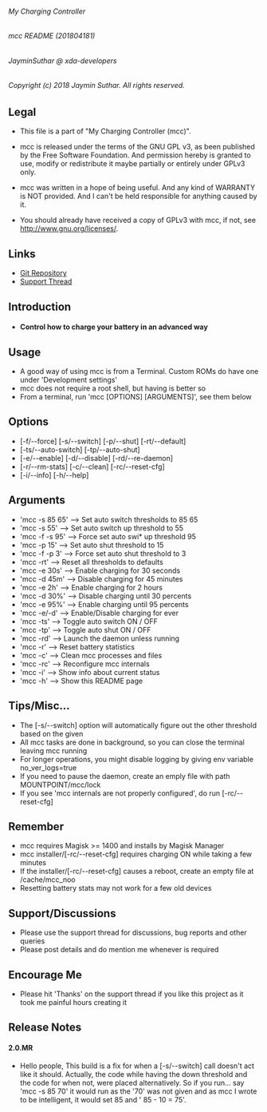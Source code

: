 ###### My Charging Controller
###### mcc README (201804181)
###### JayminSuthar @ xda-developers

###### Copyright (c) 2018 Jaymin Suthar. All rights reserved.

## Legal

* This file is a part of "My Charging Controller (mcc)".

* mcc is released under the terms of the GNU GPL v3, as been
   published by the Free Software Foundation. And permission
   hereby is granted to use, modify or redistribute it maybe
   partially or entirely under GPLv3 only.

* mcc was written in a hope of being useful. And any kind of
   WARRANTY is NOT provided. And I can't be held responsible
   for anything caused by it.

* You should already have received a copy of GPLv3 with mcc,
   if not, see <http://www.gnu.org/licenses/>.

## Links

* [Git Repository](https://github.com/Magisk-Modules-Repo/MC-s-Charging-Controller)
* [Support Thread](https://forum.xda-developers.com/apps/magisk/mcs-charging-controller-t3739371)

## Introduction

* #### Control how to charge your battery in an advanced way

## Usage

* A good way of using mcc is from a Terminal. Custom ROMs do
   have one under 'Development settings'
* mcc does not require a root shell, but having is better so
* From a terminal, run 'mcc [OPTIONS] [ARGUMENTS]', see them
   below

## Options

* [-f/--force] [-s/--switch] [-p/--shut] [-rt/--default]
* [-ts/--auto-switch] [-tp/--auto-shut]
* [-e/--enable] [-d/--disable] [-rd/--re-daemon]
* [-r/--rm-stats] [-c/--clean] [-rc/--reset-cfg]
* [-i/--info] [-h/--help]

## Arguments

* 'mcc -s 85 65'   -->   Set auto switch thresholds to 85 65
* 'mcc -s 55'      -->   Set auto switch up threshold to 55
* 'mcc -f -s 95'   -->   Force set auto swi* up threshold 95
* 'mcc -p 15'      -->   Set auto shut threshold to 15
* 'mcc -f -p 3'    -->   Force set auto shut threshold to 3
* 'mcc -rt'        -->   Reset all thresholds to defaults
* 'mcc -e 30s'     -->   Enable charging for 30 seconds
* 'mcc -d 45m'     -->   Disable charging for 45 minutes
* 'mcc -e 2h'      -->   Enable charging for 2 hours
* 'mcc -d 30%'     -->   Disable charging until 30 percents
* 'mcc -e 95%'     -->   Enable charging until 95 percents
* 'mcc -e/-d'      -->   Enable/Disable charging for ever
* 'mcc -ts'        -->   Toggle auto switch ON / OFF
* 'mcc -tp'        -->   Toggle auto shut ON / OFF
* 'mcc -rd'        -->   Launch the daemon unless running
* 'mcc -r'         -->   Reset battery statistics
* 'mcc -c'         -->   Clean mcc processes and files
* 'mcc -rc'        -->   Reconfigure mcc internals
* 'mcc -i'         -->   Show info about current status
* 'mcc -h'         -->   Show this README page

## Tips/Misc...

* The [-s/--switch] option will automatically figure out the
   other threshold based on the given
* All mcc tasks are done in background, so you can close the
   terminal leaving mcc running
* For longer operations, you might disable logging by giving
   env variable no_ver_logs=true
* If you need to pause the daemon, create an emply file with
   path MOUNTPOINT/mcc/lock
* If you see 'mcc internals are not properly configured', do
   run [-rc/--reset-cfg]

## Remember

* mcc requires Magisk >= 1400 and installs by Magisk Manager
* mcc installer/[-rc/--reset-cfg] requires charging ON while
   taking a few minutes
* If the installer/[-rc/--reset-cfg] causes a reboot, create
   an empty file at /cache/mcc_noo
* Resetting battery stats may not work for a few old devices

## Support/Discussions

* Please use the support thread for discussions, bug reports
   and other queries
* Please post details and do mention me whenever is required

## Encourage Me

* Please hit 'Thanks' on the support thread if you like this
   project as it took me painful hours creating it

## Release Notes

#### 2.0.MR

* Hello people, This build is a fix for when a [-s/--switch]
   call doesn't act like it should. Actually, the code while
   having the down threshold and the code for when not, were
   placed alternatively. So if you run... say 'mcc -s 85 70'
   it would run as the '70' was not given and as mcc I wrote
   to be intelligent, it would set 85 and ' 85 - 10 = 75'.
